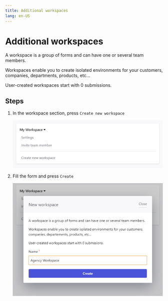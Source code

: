 ```yaml
---
title: Additional workspaces
lang: en-US
---
```


# Additional workspaces

A workspace is a group of forms and can have one or several team members.

Workspaces enable you to create isolated environments for your customers, companies, departments, products, etc...

User-created workspaces start with 0 submissions.

## Steps

1. In the workspace section, press `Create new workspace`

   ![Workspace section](../.vuepress/public/workspace-section.png)

2. Fill the form and press `Create`

   ![New workspace](../.vuepress/public/new-workspace.png)
